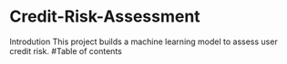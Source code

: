 # Credit-Risk-Assessment
  Introdution 
  This project builds a machine learning model to assess user credit risk.
  #Table of contents
